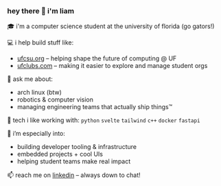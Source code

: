 ### hey there 👋 i'm liam

🎓 i'm a computer science student at the university of florida (go gators!)

💻 i help build stuff like:
- [ufcsu.org](https://ufcsu.org) – helping shape the future of computing @ UF
- [ufclubs.com](https://ufclubs.com) – making it easier to explore and manage student orgs

🧠 ask me about:
- arch linux (btw)
- robotics & computer vision
- managing engineering teams that actually ship things™

🔧 tech i like working with:
`python` `svelte` `tailwind` `c++` `docker` `fastapi`

🤖 i’m especially into:
- building developer tooling & infrastructure
- embedded projects + cool UIs
- helping student teams make real impact

📫 reach me on [linkedin](https://www.linkedin.com/in/liam-bozarth/) – always down to chat!
